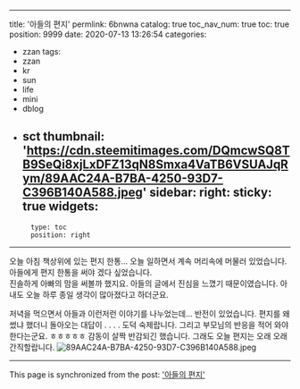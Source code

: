 
---
title: '아들의 편지'
permlink: 6bnwna
catalog: true
toc_nav_num: true
toc: true
position: 9999
date: 2020-07-13 13:26:54
categories:
- zzan
tags:
- zzan
- kr
- sun
- life
- mini
- dblog
- sct
thumbnail: 'https://cdn.steemitimages.com/DQmcwSQ8TB9SeQi8xjLxDFZ13qN8Smxa4VaTB6VSUAJqRym/89AAC24A-B7BA-4250-93D7-C396B140A588.jpeg'
sidebar:
    right:
        sticky: true
widgets:
    -
        type: toc
        position: right
---


오늘 아침 책상위에 있는 편지 한통...
오늘 일하면서 계속 머리속에 머물러 있었습니다. 
아들에게 편지 한통을 써야 겠다 싶었습니다.  
진솔하게 아빠의 맘을 써볼까 했지요. 
아들의 글에서 진심을 느꼈기 때문이였습니다. 
아내도 오늘 하루 종일 생각이 많아졌다고 하더군요. 

저녁을 먹으면서 아들과 이런저런 이야기를 나누었는데...
반전이 있었습니다. 편지를 왜 썼냐 했더니 돌아오는 대답이
.
.
.
.
도덕 숙제랍니다. 그리고 부모님의 반응을 적어 와야 한다는군요. 
ㅎㅎㅎㅎㅎ 감동이 살짝 반감되긴 했습니다.  그래도 오늘 편지는 오래 오래 간직할랍니다. 
![89AAC24A-B7BA-4250-93D7-C396B140A588.jpeg](https://cdn.steemitimages.com/DQmcwSQ8TB9SeQi8xjLxDFZ13qN8Smxa4VaTB6VSUAJqRym/89AAC24A-B7BA-4250-93D7-C396B140A588.jpeg)

- - -

This page is synchronized from the post: ['아들의 편지'](https://steemit.com/@kingbit/6bnwna)
